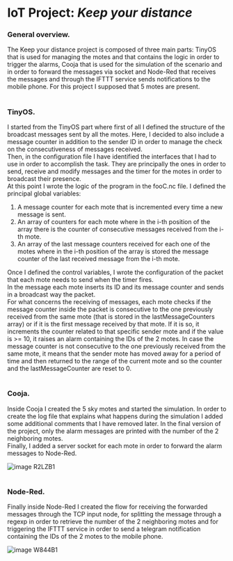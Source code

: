 # IoT Project: *Keep your distance*

### General overview.

The Keep your distance project is composed of three main parts: TinyOS that is used for managing the motes and that contains the logic in order to trigger the
alarms, Cooja that is used for the simulation of the scenario and in order to forward the messages via socket and Node-Red that receives the messages and
through the IFTTT service sends notifications to the mobile phone. For this project I supposed that 5 motes are present.
#
### TinyOS.

I started from the TinyOS part where first of all I defined the structure of the broadcast messages sent by all the motes. Here, I decided to also include a
message counter in addition to the sender ID in order to manage the check on the consecutiveness of messages received.  
Then, in the configuration file I have identified the interfaces that I had to use in order to accomplish the task. They are principally the ones in order to send, receive and modify messages and the timer for the motes in order to broadcast their presence.  
At this point I wrote the logic of the program in the fooC.nc file. I defined the principal global variables:
1. A message counter for each mote that is incremented every time a new message is sent.
2. An array of counters for each mote where in the i-th position of the array there is the counter of consecutive messages received from the i-th mote.
3. An array of the last message counters received for each one of the motes where in the i-th position of the array is stored the message counter of the last received message from the i-th mote.

Once I defined the control variables, I wrote the configuration of the packet that each mote needs to send when the timer fires.  
In the message each mote inserts its ID and its message counter and sends in a broadcast way the packet.  
For what concerns the receiving of messages, each mote checks if the message counter inside the packet is consecutive to the one previously received from the same mote (that is stored in the lastMessageCounters array) or if it is the first message received by that mote. If it is so, it increments the counter related to that specific sender mote and if the value is >= 10, it raises an alarm containing the IDs of the 2 motes. In case the message counter is not consecutive to the one previously received from the same mote, it means that the sender mote has moved away for a period of time and then returned to the range of the current mote and so the counter and the lastMessageCounter are reset to 0.
#
### Cooja.

Inside Cooja I created the 5 sky motes and started the simulation. In order to create the log file that explains what happens during the simulation I added some additional comments that I have removed later. In the final version of the project, only the alarm messages are printed with the number of the 2 neighboring motes.  
Finally, I added a server socket for each mote in order to forward the alarm messages to Node-Red.

![image R2LZB1](https://user-images.githubusercontent.com/48442855/139580376-fc542801-774f-401c-b45c-12552b6f933e.png)
#
### Node-Red.

Finally inside Node-Red I created the flow for receiving the forwarded messages through the TCP input node, for splitting the message through a regexp in order to retrieve the number of the 2 neighboring motes and for triggering the IFTTT service in order to send a telegram notification containing the IDs of the 2 motes to the mobile phone.

![image W844B1](https://user-images.githubusercontent.com/48442855/139580392-15397b9e-c5d1-49af-9900-8cf4b079a290.png)
